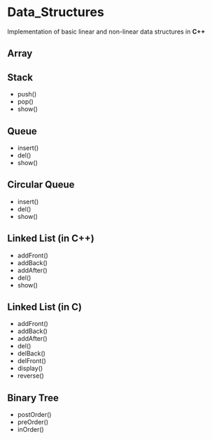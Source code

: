 # Data_Structures
Implementation of basic linear and non-linear data structures in **C++**

## Array

## Stack 
  * push()
  * pop()
  * show()
  
## Queue
  * insert()
  * del()
  * show()
  
## Circular Queue
  * insert()
  * del()
  * show()  

## Linked List (in C++)
  * addFront()
  * addBack()
  * addAfter()
  * del()
  * show()
  
## Linked List (in C)
  * addFront()
  * addBack()
  * addAfter()
  * del()
  * delBack()
  * delFront()
  * display() 
  * reverse()
  
## Binary Tree
  * postOrder()
  * preOrder()
  * inOrder()
  
